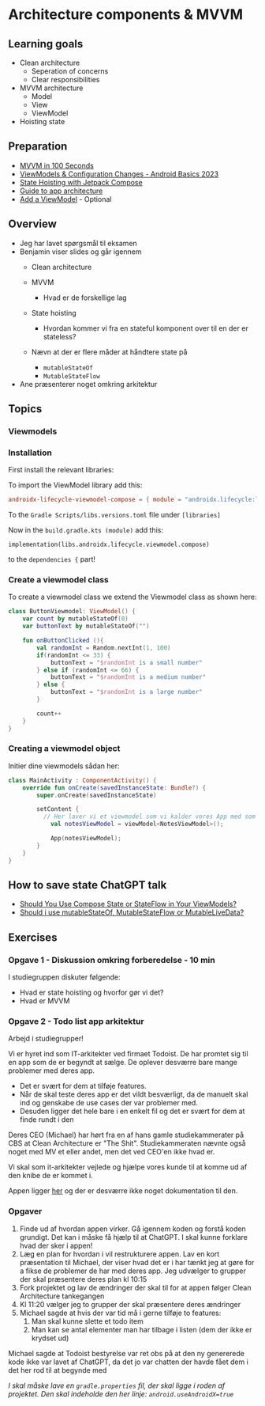 # Architecture components & MVVM



## Learning goals

- Clean architecture
  - Seperation of concerns
  - Clear responsibilities
- MVVM architecture
  - Model
  - View
  - ViewModel
- Hoisting state



## Preparation

- [MVVM in 100 Seconds](https://youtu.be/-xTqfilaYow?si=KWIuays0YUOqO3Dn)
- [ViewModels & Configuration Changes - Android Basics 2023](https://youtu.be/9sqvBydNJSg?si=Zq2EveH-FIY-VzES)
- [State Hoisting with Jetpack Compose](https://www.youtube.com/watch?v=GT1VJweyNr0)
- [Guide to app architecture](https://developer.android.com/topic/architecture)
-  [Add a ViewModel](https://developer.android.com/codelabs/basic-android-kotlin-compose-viewmodel-and-state?continue=https%3A%2F%2Fdeveloper.android.com%2Fcourses%2Fpathways%2Fandroid-basics-compose-unit-4-pathway-1%23codelab-https%3A%2F%2Fdeveloper.android.com%2Fcodelabs%2Fbasic-android-kotlin-compose-viewmodel-and-state#0) - Optional



## Overview

- Jeg har lavet spørgsmål til eksamen
- Benjamin viser slides og går igennem
  - Clean architecture

  - MVVM
    - Hvad er de forskellige lag

  - State hoisting
    - Hvordan kommer vi fra en stateful komponent over til en der er stateless?
  - Nævn at der er flere måder at håndtere state på
    - `mutableStateOf`
    - `MutableStateFlow`
- Ane præsenterer noget omkring arkitektur



## Topics



### Viewmodels

### Installation

First install the relevant libraries:

To import the ViewModel library add this:

```toml
androidx-lifecycle-viewmodel-compose = { module = "androidx.lifecycle:lifecycle-viewmodel-compose", version = "2.6.2" }
```

To the `Gradle Scripts/libs.versions.toml` file under `[libraries]`



Now in the `build.gradle.kts (module)` add this:

```
implementation(libs.androidx.lifecycle.viewmodel.compose)
```

to the `dependencies {` part!



### Create a viewmodel class

To create a viewmodel class we extend the Viewmodel class as shown here:

```kotlin
class ButtonViewmodel: ViewModel() {
    var count by mutableStateOf(0)
    var buttonText by mutableStateOf("")

    fun onButtonClicked (){
        val randomInt = Random.nextInt(1, 100)
        if(randomInt <= 33) {
            buttonText = "$randomInt is a small number"
        } else if (randomInt <= 66) {
            buttonText = "$randomInt is a medium number"
        } else {
            buttonText = "$randomInt is a large number"
        }

        count++
    }
}
```



### Creating a viewmodel object

Initier dine viewmodels sådan her:

```kotlin
class MainActivity : ComponentActivity() {
    override fun onCreate(savedInstanceState: Bundle?) {
        super.onCreate(savedInstanceState)

        setContent {
          // Her laver vi et viewmodel som vi kalder vores App med som argument
            val notesViewModel = viewModel<NotesViewModel>();

            App(notesViewModel);
        }
    }
}
```




## How to save state ChatGPT talk

- [Should You Use Compose State or StateFlow in Your ViewModels?](https://www.youtube.com/watch?v=T8vApYJlW8o)
- [Should i use mutableStateOf, MutableStateFlow or MutableLiveData?](https://chatgpt.com/c/675ae6af-2de8-8008-a841-9b367fce5c80)



## Exercises

### Opgave 1 - Diskussion omkring forberedelse - 10 min

I studiegruppen diskuter følgende:

- Hvad er state hoisting og hvorfor gør vi det?
- Hvad er MVVM



### Opgave 2 - Todo list app arkitektur

Arbejd i studiegrupper!

Vi er hyret ind som IT-arkitekter ved firmaet Todoist. De har promtet sig til en app som de er begyndt at sælge. De oplever desværre bare mange problemer med deres app. 

- Det er svært for dem at tilføje features. 
- Når de skal teste deres app er det vildt besværligt, da de manuelt skal ind og genskabe de use cases der var problemer med.
- Desuden ligger det hele bare i en enkelt fil og det er svært for dem at finde rundt i den

Deres CEO (Michael) har hørt fra en af hans gamle studiekammerater på CBS at Clean Architecture er "The Shit". Studiekammeraten nævnte også noget med MV et eller andet, men det ved CEO'en ikke hvad er. 

Vi skal som it-arkitekter vejlede og hjælpe vores kunde til at komme ud af den knibe de er kommet i.



Appen ligger [her](https://github.com/behu-kea/note-app-mvvm) og der er desværre ikke noget dokumentation til den. 



### Opgaver

1. Finde ud af hvordan appen virker. Gå igennem koden og forstå koden grundigt. Det kan i måske få hjælp til at ChatGPT. I skal kunne forklare hvad der sker i appen!
2. Læg en plan for hvordan i vil restrukturere appen. Lav en kort præsentation til Michael, der viser hvad det er i har tænkt jeg at gøre for a fikse de problemer de har med deres app. Jeg udvælger to grupper der skal præsentere deres plan kl 10:15
3. Fork projektet og lav de ændringer der skal til for at appen følger Clean Architecture tankegangen
4. Kl 11:20 vælger jeg to grupper der skal præsentere deres ændringer
5. Michael sagde at hvis der var tid må i gerne tilføje to features:
   1. Man skal kunne slette et todo item
   2.  Man kan se antal elementer man har tilbage i listen (dem der ikke er krydset ud)




Michael sagde at Todoist bestyrelse var ret obs på at den ny genererede kode ikke var lavet af ChatGPT, da det jo var chatten der havde fået dem i det her rod til at begynde med



*I skal måske lave en `gradle.properties` fil, der skal ligge i roden af projektet. Den skal indeholde den her linje: `android.useAndroidX=true`*

